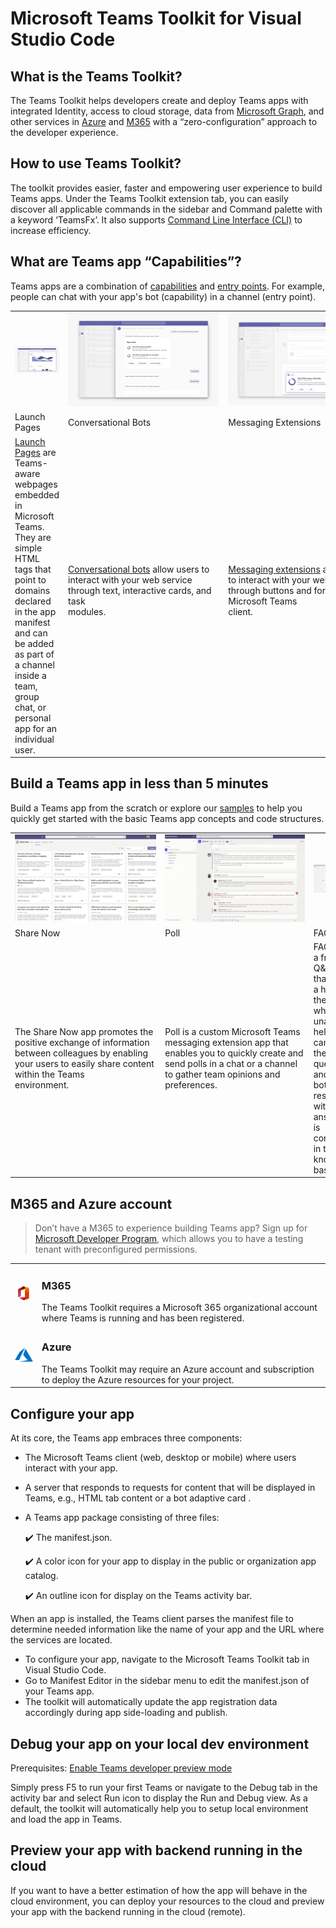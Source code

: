 # Microsoft Teams Toolkit for Visual Studio Code

## What is the Teams Toolkit?

The Teams Toolkit helps developers create and deploy Teams apps with integrated Identity, access to cloud storage, data from [Microsoft Graph](https://docs.microsoft.com/en-us/graph/teams-concept-overview), and other services in [Azure](https://docs.microsoft.com/en-us/microsoftteams/platform/build-your-first-app/build-bot) and [M365](https://docs.microsoft.com/en-us/microsoftteams/platform/concepts/build-and-test/prepare-your-o365-tenant) with a “zero-configuration” approach to the developer experience.

## How to use Teams Toolkit?  

The toolkit provides easier, faster and empowering user experience to build Teams apps. Under the Teams Toolkit extension tab, you can easily discover all applicable commands in the sidebar and Command palette with a keyword ‘TeamsFx’. It also supports [Command Line Interface (CLI)](https://github.com/OfficeDev/TeamsFx/tree/main/packages/cli) to increase efficiency.

## What are Teams app “Capabilities”?

Teams apps are a combination of [capabilities](https://docs.microsoft.com/en-us/microsoftteams/platform/concepts/capabilities-overview) and [entry points](https://docs.microsoft.com/en-us/microsoftteams/platform/concepts/extensibility-points). For example, people can chat with your app's bot (capability) in a channel (entry point).

<table>
    <tr>
        <td><img src="./media/landingPage_launchPage.png"></td>
        <td><img src="./media/landingPage_conversationalBot.png"></td>
        <td><img src="./media/landingPage_messagingExtension.png"></td>
    </tr>
    <tr>
        <td>Launch Pages</td>
        <td>Conversational Bots</td>
        <td>Messaging Extensions</td>
    </tr>
    <tr>
        <td><a href=https://docs.microsoft.com/en-us/microsoftteams/platform/tabs/what-are-tabs>Launch Pages</a> are Teams-aware webpages embedded in Microsoft Teams. They are simple HTML tags that point to domains declared in the app manifest and can be added as part of a channel inside a team, group chat, or personal app for an individual user.</td>
        <td><a href=https://docs.microsoft.com/en-us/microsoftteams/platform/bots/what-are-bots>Conversational bots</a> allow users to interact with your web service through text, interactive cards, and task modules.             &nbsp&nbsp</td>
        <td><a href=https://docs.microsoft.com/en-us/microsoftteams/platform/messaging-extensions/what-are-messaging-extensions>Messaging extensions</a> allow users to interact with your web service through buttons and forms in the Microsoft Teams client.              &nbsp</td>
    </tr>
</table>

## Build a Teams app in less than 5 minutes

Build a Teams app from the scratch or explore our [samples](www.baidu.com) to help you quickly get started with the basic Teams app concepts and code structures.

<table>
    <tr>
        <td><img src="./media/landingPage_shareNow.png"></td>
        <td><img src="./media/landingPage_poll.png"></td>
        <td><img src="./media/landingPage_faq.png"></td>
    </tr>
    <tr>
        <td>Share Now</td>
        <td>Poll</td>
        <td>FAQ Plus</td>
    </tr>
    <tr>
        <td>The Share Now app promotes the positive exchange of information between colleagues by enabling your users to easily share content within the Teams environment.          </td>
        <td>Poll is a custom Microsoft Teams messaging extension app that enables you to quickly create and send polls in a chat or a channel to gather team opinions and preferences.          </td>
        <td>FAQ bot is a friendly Q&A bot that brings a human in the loop when it is unable to help. One can ask the bot a question and the bot responds with an answer if it is contained in the knowledge base.</td>
    </tr>
</table>

## M365 and Azure account

>Don’t have a M365 to experience building Teams app? Sign up for [Microsoft Developer Program](https://developer.microsoft.com/en-us/microsoft-365/dev-program), which allows you to have a testing tenant with preconfigured permissions.

<table>
    <tr>
        <td><img src="./media/landingPage_m365.png"></td>
        <td><h3>M365</h3>The Teams Toolkit requires a Microsoft 365 organizational account where Teams is running and has been registered.</td>
    </tr>
    <tr>
        <td><img src="./media/landingPage_azure.png"></td>
        <td><h3>Azure</h3> The Teams Toolkit may require an Azure account and subscription to deploy the Azure resources for your project.</td>
    </tr>
</table>

## Configure your app

At its core, the Teams app embraces three components:

- The Microsoft Teams client (web, desktop or mobile) where users interact with your app.
- A server that responds to requests for content that will be displayed in Teams, e.g., HTML tab content or a bot adaptive card .
- A Teams app package consisting of three files:

  ✔️ The manifest.json.

  ✔️ A color icon for your app to display in the public or organization app catalog.

  ✔️ An outline icon for display on the Teams activity bar.

When an app is installed, the Teams client parses the manifest file to determine needed information like the name of your app and the URL where the services are located.

- To configure your app, navigate to the Microsoft Teams Toolkit tab in Visual Studio Code.
- Go to Manifest Editor in the sidebar menu to edit the manifest.json of your Teams app.
- The toolkit will automatically update the app registration data accordingly during app side-loading and publish.

## Debug your app on your local dev environment

Prerequisites: [Enable Teams developer preview mode](https://docs.microsoft.com/en-us/microsoftteams/platform/resources/dev-preview/developer-preview-intro#enable-developer-preview)

Simply press F5 to run your first Teams or navigate to the Debug tab in the activity bar and select Run icon to display the Run and Debug view. As a default, the toolkit will automatically help you to setup local environment and load the app in Teams.

## Preview your app with backend running in the cloud

If you want to have a better estimation of how the app will behave in the cloud environment, you can deploy your resources to the cloud and preview your app with the backend running in the cloud (remote).
